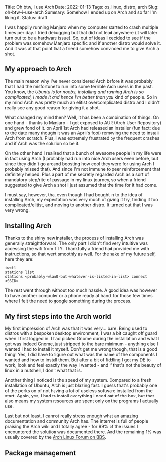 Title: Oh btw, I use Arch
Date: 2022-01-13
Tags: os, linux, distro, arch
Slug: oh-btw-i-use-arch
Summary: Somehow I ended up on Arch and so far I'm liking it.
Status: draft

I was happily running Manjaro when my computer started to crash multiple times per day. I tried debugging but that did not lead anywhere (it will later turn out to be a hardware issue). So, out of ideas I decided to see if the problem was somehow Manjaro specific and if another distro would solve it. And it was at that point that a friend somehow convinced me to give Arch a shot.

My approach to Arch
-------------------

The main reason why I've never considered Arch before it was probably that I had the misfortune to run into some terrible Arch users in the past. You know, the _Ubuntu is for noobs, installing and running Arch is so complicated, I made it and hence I'm better than you_ kind of people. So in my mind Arch was pretty much an elitist overcomplicated distro and I didn't really see any good reason for giving it a shot.

What changed my mind then? Well, it has been a combination of things. On one hand - thanks to Manjaro - I got exposed to AUR (Arch User Repository) and grew fond of it. on April 1st Arch had released an installer (fun fact: due to the date many thought it was an April's fool) removing the need to install Arch from scratch. Plus, I was extremely frustrated by the frequent crashes and if Arch was the solution so be it.

On the other hand I realized that a bunch of awesome people in my life were in fact using Arch (I probably had run into nice Arch users even before, but since they didn't go around boosting how cool they were for using Arch I probably missed that). And since I'm not immune to peer reinforcement that definitely helped. Plus a part of me secretly regarded Arch as a sort of mandatory step/rite of passage in my linux journey, so when a friend suggested to give Arch a shot I just assumed that the time for it had come.

I must say, however, that even though I had bought in to the idea of installing Arch, my expectation was very much of giving it try, finding it too complicated/elitist, and moving to another distro. It turned out that I was very wrong.

Installing Arch
---------------

Thanks to the shiny new installer, the process of installing Arch was generally straightforward. The only part I didn't find very intuitive was accessing the wifi from TTY. Thankfully a friend had provided me with instructions, so that went smoothly as well. For the sake of my future self, here they are:

```
iwctl
stations list
stations <probably-wlan0-but-whatever-is-listed-in-list> connect <SSID>
```

The rest went through without too much hassle. A good idea was however to have another computer or a phone ready at hand, for those few times where I felt the need to google something during the process.

My first steps into the Arch world
----------------------------------

My first impression of Arch was that it was very... bare. Being used to distros with a bespoken desktop environment, I was a bit caught off guard when I first logged in. I had picked Gnome during the installation and what I got was indeed Gnome, just stripped to the bare minimum - anything else I wanted I had to install it myself. Don't get me wrong though, that is a good thing! Yes, I did have to figure out what was the name of the components I wanted and how to install them. But after a bit of fiddling I got my DE to work, look and feel exactly the way I wanted - and if that's not the beauty of linux in a nutshell, I don't what that is.

Another thing I noticed is the speed of my system. Compared to a fresh installation of Ubuntu, Arch is just blazing fast. I guess that's probably one of the perks on of not having a lot of useless software installed from the start. Again, yes, I had to install everything I need out of the box, but that also means my system resources are spent only on the programs I actually use.

Last but not least, I cannot really stress enough what an amazing documentation and community Arch has. The internet is full of people praising the Arch wiki and I totally agree - for 99% of the issues I encountered the solution was documented there. And the remaining 1% was usually covered by the [Arch Linux Forum on BBS](https://bbs.archlinux.org/).

Package management
------------------

